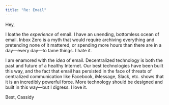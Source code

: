 ```yaml
---
title: "Re: Email"
---
```

Hey,

I loathe the _experience_ of email. I have an unending, bottomless ocean of email. Inbox Zero is a myth that would require archiving everything and pretending none of it mattered, or spending more hours than there are in a day—every day—to tame things. I hate it.

I am enamored with the _idea_ of email. Decentralized technology is both the past and future of a healthy Internet. Our best technologies have been built this way, and the fact that email has persisted in the face of threats of centralized communication like Facebook, iMessage, Slack, etc. shows that it is an incredibly powerful force. More technology should be designed and built in this way—but I digress. I love it.

Best,
Cassidy